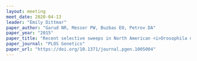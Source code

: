 ```yaml
---
layout: meeting
meet_date: 2020-04-13
leader: "Emily Dittmar"
paper_author: "Garud NR, Messer PW, Buzbas EO, Petrov DA"
paper_year: "2015"
paper_title: "Recent selective sweeps in North American <i>Drosophila melanogaster</i> show signatures of soft sweeps"
paper_journal: "PLOS Genetics"
paper_url: "https://doi.org/10.1371/journal.pgen.1005004"
---
```

